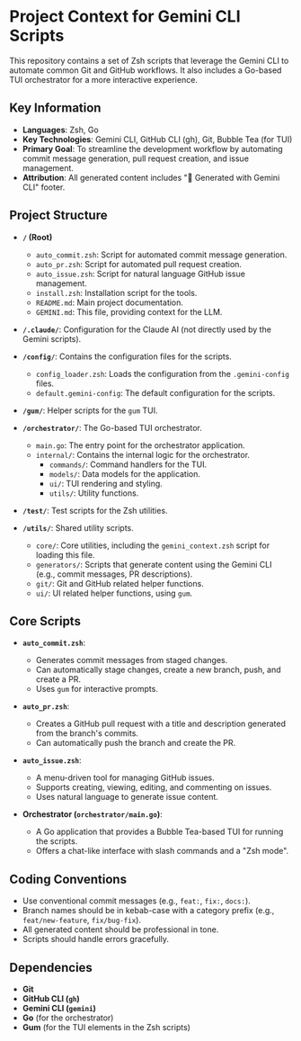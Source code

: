 # Project Context for Gemini CLI Scripts

This repository contains a set of Zsh scripts that leverage the Gemini CLI to automate common Git and GitHub workflows. It also includes a Go-based TUI orchestrator for a more interactive experience.

## Key Information
- **Languages**: Zsh, Go
- **Key Technologies**: Gemini CLI, GitHub CLI (gh), Git, Bubble Tea (for TUI)
- **Primary Goal**: To streamline the development workflow by automating commit message generation, pull request creation, and issue management.
- **Attribution**: All generated content includes "🤖 Generated with Gemini CLI" footer.

## Project Structure

- **`/` (Root)**
  - `auto_commit.zsh`: Script for automated commit message generation.
  - `auto_pr.zsh`: Script for automated pull request creation.
  - `auto_issue.zsh`: Script for natural language GitHub issue management.
  - `install.zsh`: Installation script for the tools.
  - `README.md`: Main project documentation.
  - `GEMINI.md`: This file, providing context for the LLM.

- **`/.claude/`**: Configuration for the Claude AI (not directly used by the Gemini scripts).

- **`/config/`**: Contains the configuration files for the scripts.
  - `config_loader.zsh`: Loads the configuration from the `.gemini-config` files.
  - `default.gemini-config`: The default configuration for the scripts.

- **`/gum/`**: Helper scripts for the `gum` TUI.

- **`/orchestrator/`**: The Go-based TUI orchestrator.
  - `main.go`: The entry point for the orchestrator application.
  - `internal/`: Contains the internal logic for the orchestrator.
    - `commands/`: Command handlers for the TUI.
    - `models/`: Data models for the application.
    - `ui/`: TUI rendering and styling.
    - `utils/`: Utility functions.

- **`/test/`**: Test scripts for the Zsh utilities.

- **`/utils/`**: Shared utility scripts.
  - `core/`: Core utilities, including the `gemini_context.zsh` script for loading this file.
  - `generators/`: Scripts that generate content using the Gemini CLI (e.g., commit messages, PR descriptions).
  - `git/`: Git and GitHub related helper functions.
  - `ui/`: UI related helper functions, using `gum`.

## Core Scripts

- **`auto_commit.zsh`**:
  - Generates commit messages from staged changes.
  - Can automatically stage changes, create a new branch, push, and create a PR.
  - Uses `gum` for interactive prompts.

- **`auto_pr.zsh`**:
  - Creates a GitHub pull request with a title and description generated from the branch's commits.
  - Can automatically push the branch and create the PR.

- **`auto_issue.zsh`**:
  - A menu-driven tool for managing GitHub issues.
  - Supports creating, viewing, editing, and commenting on issues.
  - Uses natural language to generate issue content.

- **Orchestrator (`orchestrator/main.go`)**:
  - A Go application that provides a Bubble Tea-based TUI for running the scripts.
  - Offers a chat-like interface with slash commands and a "Zsh mode".

## Coding Conventions
- Use conventional commit messages (e.g., `feat:`, `fix:`, `docs:`).
- Branch names should be in kebab-case with a category prefix (e.g., `feat/new-feature`, `fix/bug-fix`).
- All generated content should be professional in tone.
- Scripts should handle errors gracefully.

## Dependencies
- **Git**
- **GitHub CLI (`gh`)**
- **Gemini CLI (`gemini`)**
- **Go** (for the orchestrator)
- **Gum** (for the TUI elements in the Zsh scripts)
